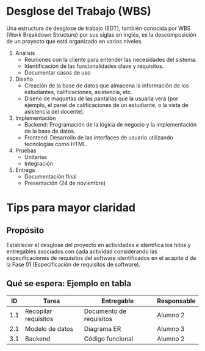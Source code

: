 # Desglose del Trabajo (WBS)
Una estructura de desglose de trabajo (EDT), también conocida por WBS (Work Breakdown Structure) por sus siglas en inglés, es la descomposición de un proyecto que está organizado en varios niveles.
1. Análisis
   - Reuniones con la cliente para entender las necesidades del sistema.
   - Identificación de las funcionalidades clave y requisitos.
   - Documentar casos de uso
3. Diseño
   - Creación de la base de datos que almacena la información de los estudiantes, calificaciones,         asistencia, etc.
   - Diseño de maquetas de las pantallas que la usuaria verá (por ejemplo, el panel de                    calificaciones de un estudiante, o la vista de asistencia del docente).
4. Implementación
   - Backend: Programación de la lógica de negocio y la implementación de la base de datos.
   - Frontend: Desarrollo de las interfaces de usuario utilizando tecnologías como HTML.
5. Pruebas
   - Unitarias
   - Integración
6. Entrega
   - Documentación final
   - Presentación (24 de noviembre)


# Tips para mayor claridad

## Propósito
Establecer el desglose del proyecto en actividades e identifica los hitos y entregables asociados con cada actividad considerando las especificaciones de requisitos del software identificados en el acápite d de la Fase 01 (Especificación de requisitos de software).

## Qué se espera: Ejemplo en tabla
| ID | Tarea | Entregable | Responsable |
|----|-------|------------|-------------|
| 1.1 | Recopilar requisitos | Documento de requisitos | Alumno 2 |
| 2.1 | Modelo de datos | Diagrama ER | Alumno 3 |
| 3.1 | Backend | Código funcional | Alumno 2 |

